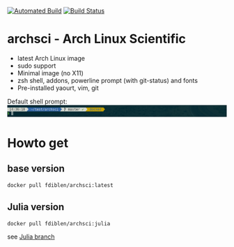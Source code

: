 [![Automated Build](http://img.shields.io/badge/automated-build-green.svg)](https://hub.docker.com/r/fdiblen/archsci/)
[![Build Status](https://travis-ci.org/fdiblen/archsci.svg?branch=master)](https://travis-ci.org/fdiblen/archsci)

# archsci - Arch Linux Scientific
- latest Arch Linux image
- sudo support
- Minimal image (no X11)
- zsh shell, addons, powerline prompt (with git-status) and fonts
- Pre-installed yaourt, vim, git

Default shell prompt:
![prompt](https://raw.githubusercontent.com/fdiblen/archsci/master/prompt.png)


# Howto get
## base version
```{r, engine='bash', count_lines}
docker pull fdiblen/archsci:latest
```
## Julia version
```{r, engine='bash', count_lines}
docker pull fdiblen/archsci:julia
```
see [Julia branch]

[Julia branch]: https://github.com/fdiblen/archsci/tree/julia

